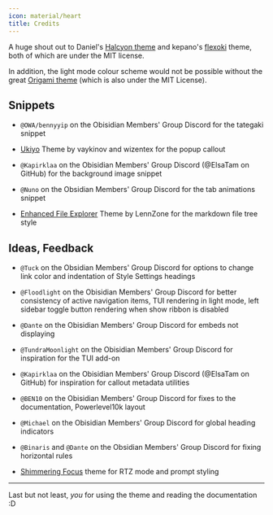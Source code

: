 ```yaml
---
icon: material/heart
title: Credits
---
```


A huge shout out to Daniel's
[Halcyon theme](https://github.com/dbarenholz/halcyon-obsidian) and
kepano's [flexoki](https://github.com/kepano/flexoki-obsidian) theme, both of
which are under the MIT license.

In addition, the light mode colour scheme would not be possible without the
great [Origami theme](https://github.com/7368697661/Origami)
(which is also under the MIT License).

## Snippets

- `@OWA/bennyyip` on the Obisidian Members' Group Discord for the tategaki snippet

- [Ukiyo](https://github.com/technerium/obsidian-ukiyo) Theme by vaykinov and
wizentex for the popup callout

- `@Kapirklaa` on the Obisidian Members' Group Discord (@ElsaTam on GitHub) for
the background image snippet

- `@Nuno` on the Obsidian Members' Group Discord for the tab animations snippet

- [Enhanced File Explorer](https://github.com/LennZone/enhanced-file-explorer-tree)
Theme by LennZone for the markdown file tree style

## Ideas, Feedback

- `@Tuck` on the Obsidian Members' Group Discord for options to change link
color and indentation of Style Settings headings

- `@Floodlight` on the Obisidian Members' Group Discord for better consistency
of active navigation items, TUI rendering in light mode, left sidebar toggle
button rendering when show ribbon is disabled

- `@Dante` on the Obisidian Members' Group Discord for embeds not displaying

- `@TundraMoonlight` on the Obisidian Members' Group Discord for inspiration for
the TUI add-on

- `@Kapirklaa` on the Obisidian Members' Group Discord (@ElsaTam on GitHub) for
inspiration for callout metadata utilities

- `@BEN10` on the Obisidian Members' Group Discord for fixes to the
documentation, Powerlevel10k layout

- `@Michael` on the Obisidian Members' Group Discord for global heading indicators

- `@Binaris` and `@Dante` on the Obsidian Members' Group Discord for fixing
horizontal rules

- [Shimmering Focus](https://github.com/chrisgrieser/shimmering-focus) theme
for RTZ mode and prompt styling

___
Last but not least, *you* for using the theme and reading the documentation :D

